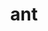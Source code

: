 ---
title: "ant"
layout: cache
categories: [package, develop-2024-08-04]
meta: {"versions": ["1.10.14"], "compilers": ["cce@=15.0.1", "gcc@=10.3.0", "gcc@=11.4.0", "gcc@=9.4.0", "oneapi@=2024.2.0"], "oss": ["rhel8", "sle_hpc15", "ubuntu20.04", "ubuntu22.04"], "platforms": ["linux"], "targets": ["neoverse_v1", "neoverse_v2", "ppc64le", "x86_64_v3", "x86_64_v4", "zen4"], "stacks": ["e4s-cray-rhel", "e4s-cray-sles", "e4s-neoverse-v2", "e4s-neoverse_v1", "e4s-oneapi", "e4s-power", "root"], "num_specs": 7, "num_specs_by_stack": {"e4s-cray-rhel": 1, "root": 7, "e4s-cray-sles": 1, "e4s-power": 1, "e4s-neoverse_v1": 1, "e4s-neoverse-v2": 1, "e4s-oneapi": 1}}
spec_details: [{"hash": "rv7xjf5kzx3nfq3jp3wv5wk4pmknixiq", "compiler": "cce@=15.0.1", "versions": ["1.10.14"], "os": "rhel8", "platform": "linux", "target": "zen4", "variants": ["build_system=generic"], "stacks": ["e4s-cray-rhel", "root"], "size": "-", "tarball": "https://binaries.spack.io/releases/develop-2024-08-04/build_cache/linux-rhel8-zen4/cce-15.0.1/ant-1.10.14/linux-rhel8-zen4-cce-15.0.1-ant-1.10.14-rv7xjf5kzx3nfq3jp3wv5wk4pmknixiq.spack"}, {"hash": "a7v6khbf4aozv57gmwc6pbxon3pdi7qg", "compiler": "gcc@=10.3.0", "versions": ["1.10.14"], "os": "sle_hpc15", "platform": "linux", "target": "x86_64_v4", "variants": ["build_system=generic"], "stacks": ["root", "e4s-cray-sles"], "size": "-", "tarball": "https://binaries.spack.io/releases/develop-2024-08-04/build_cache/linux-sle_hpc15-x86_64_v4/gcc-10.3.0/ant-1.10.14/linux-sle_hpc15-x86_64_v4-gcc-10.3.0-ant-1.10.14-a7v6khbf4aozv57gmwc6pbxon3pdi7qg.spack"}, {"hash": "667zma6j5gz2boaqab2kgq7mtb3gae53", "compiler": "gcc@=9.4.0", "versions": ["1.10.14"], "os": "ubuntu20.04", "platform": "linux", "target": "ppc64le", "variants": ["build_system=generic"], "stacks": ["e4s-power", "root"], "size": "-", "tarball": "https://binaries.spack.io/releases/develop-2024-08-04/build_cache/linux-ubuntu20.04-ppc64le/gcc-9.4.0/ant-1.10.14/linux-ubuntu20.04-ppc64le-gcc-9.4.0-ant-1.10.14-667zma6j5gz2boaqab2kgq7mtb3gae53.spack"}, {"hash": "kulg4vvj3azpk4qkkbcqso7t74idvxnn", "compiler": "gcc@=11.4.0", "versions": ["1.10.14"], "os": "ubuntu22.04", "platform": "linux", "target": "neoverse_v1", "variants": ["build_system=generic"], "stacks": ["root", "e4s-neoverse_v1"], "size": "-", "tarball": "https://binaries.spack.io/releases/develop-2024-08-04/build_cache/linux-ubuntu22.04-neoverse_v1/gcc-11.4.0/ant-1.10.14/linux-ubuntu22.04-neoverse_v1-gcc-11.4.0-ant-1.10.14-kulg4vvj3azpk4qkkbcqso7t74idvxnn.spack"}, {"hash": "o2xn6ehxrhkjxwjgbt2ibijxw3w74l7g", "compiler": "gcc@=11.4.0", "versions": ["1.10.14"], "os": "ubuntu22.04", "platform": "linux", "target": "neoverse_v2", "variants": ["build_system=generic"], "stacks": ["root", "e4s-neoverse-v2"], "size": "-", "tarball": "https://binaries.spack.io/releases/develop-2024-08-04/build_cache/linux-ubuntu22.04-neoverse_v2/gcc-11.4.0/ant-1.10.14/linux-ubuntu22.04-neoverse_v2-gcc-11.4.0-ant-1.10.14-o2xn6ehxrhkjxwjgbt2ibijxw3w74l7g.spack"}, {"hash": "mbnwpis5nvraykcxluakdlut2lq37qiz", "compiler": "gcc@=11.4.0", "versions": ["1.10.14"], "os": "ubuntu22.04", "platform": "linux", "target": "x86_64_v3", "variants": ["build_system=generic"], "stacks": ["root"], "size": "-", "tarball": "https://binaries.spack.io/releases/develop-2024-08-04/build_cache/linux-ubuntu22.04-x86_64_v3/gcc-11.4.0/ant-1.10.14/linux-ubuntu22.04-x86_64_v3-gcc-11.4.0-ant-1.10.14-mbnwpis5nvraykcxluakdlut2lq37qiz.spack"}, {"hash": "jb545xfpimqatqp56vpp6zg7b4rfdzwr", "compiler": "oneapi@=2024.2.0", "versions": ["1.10.14"], "os": "ubuntu22.04", "platform": "linux", "target": "x86_64_v3", "variants": ["build_system=generic"], "stacks": ["root", "e4s-oneapi"], "size": "-", "tarball": "https://binaries.spack.io/releases/develop-2024-08-04/build_cache/linux-ubuntu22.04-x86_64_v3/oneapi-2024.2.0/ant-1.10.14/linux-ubuntu22.04-x86_64_v3-oneapi-2024.2.0-ant-1.10.14-jb545xfpimqatqp56vpp6zg7b4rfdzwr.spack"}]
---